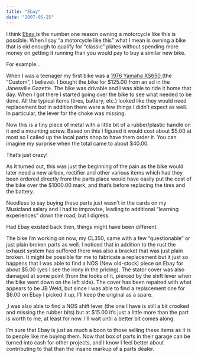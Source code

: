 ```yaml
---
title: "Ebay"
date: "2007-05-25"
---
```


<div class="content">
<p>I think <a href="http://ebay.com" target="_blank"> Ebay </a> is the number one reason owning a motorcycle
like this is possible. When I say “a motorcycle like this” what I mean is
owning a bike that is old enough to qualify for “classic” plates without
spending more money on getting it running than you would pay to buy a similar
new bike.</p>
<p>For example…</p>
<p>When I was a teenager my first bike was a <a href="http://beaver.vinu.edu/650.htm" target="_blank"> 1976 Yamaha XS650
</a> (the “Custom”, I believe). I bought the bike
for $125.00 from an ad in the Janesville Gazette. The bike was drivable and I
was able to ride it home that day. When I got there I started going over the
bike to see what needed to be done. All the typical items (tires, battery,
etc.) looked like they would need replacement but in addition there were a few
things I didn’t expect as well. In particular, the lever for the choke was
missing.</p>
<p>Now this is a tiny piece of metal with a little bit of a rubber/plastic handle
on it and a mounting screw. Based on this I figured it would cost about $5.00
at most so I called up the local parts shop to have them order it. You can
imagine my surprise when the total came to about $40.00.</p>
<p>That’s just crazy!</p>
<p>As it turned out, this was just the beginning of the pain as the bike would
later need a new airbox, rectifier and other various items which had they been
ordered directly from the parts place would have easily put the cost of the
bike over the $1000.00 mark, and that’s before replacing the tires and the
battery.</p>
<p>Needless to say buying these parts just wasn’t in the cards on my Musicland
salary and I had to improvise, leading to additional “learning experiences”
down the road; but I digress.</p>
<p>Had Ebay existed back then, things might have been different.</p>
<p>The bike I’m working on now, my CL350, came with a few “questionable” or just
plain broken parts as well. I noticed that in addition to the rust the exhaust
system has suffered there was also a bracket that was just plain broken. It
might be possible for me to fabricate a replacement but it just so happens
that I was able to find a NOS (New old-stock) piece on Ebay for about $5.00
(yes I see the irony in the pricing). The stator cover was also damaged at
some point (from the looks of it, pierced by the shift lever when the bike
went down on the left side). The cover has been repaired with what appears to
be JB Weld, but since I was able to find a replacement one for $6.00 on Ebay I
picked it up, I’ll keep the original as a spare.</p>
<p><a href="http://picasaweb.google.com/jason.gullickson/CL35051907/photo#5066383819994104882" target="_blank">
<img alt="" src="http://lh6.google.com/image/jason.gullickson/Rk9pPc6JBDI/AAAAAAAAARQ/2o0HqyZmp7Y/s288/IMG_1999.JPG"/>
</a>
I was also able to find a NOS shift lever (the one I have is still a bit
crooked and missing the rubber bits) but at $15.00 it’s just a little more
than the part is worth to me, at least for now. I’ll wait until a better bit
comes along.</p>
<p>I’m sure that Ebay is just as much a boon to those selling these items as it
is to people like me buying them. Now that box of parts in their garage can be
turned into cash for other projects, and I know I feel better about
contributing to that than the insane markup of a parts dealer.</p>
</div>
